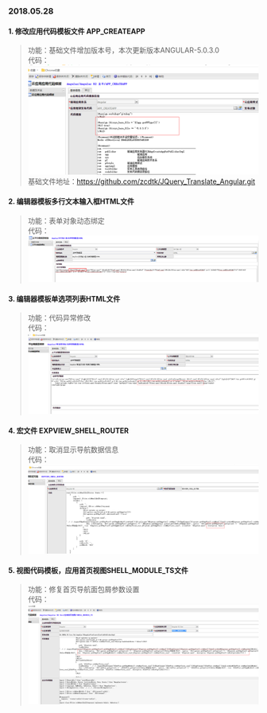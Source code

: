 ### 2018.05.28 

#### 1. 修改应用代码模板文件 APP_CREATEAPP 

>功能：基础文件增加版本号，本次更新版本ANGULAR-5.0.3.0  
>代码：![Alt text](./img/createpp.png) 
>基础文件地址：https://github.com/zcdtk/JQuery_Translate_Angular.git

#### 2. 编辑器模板多行文本输入框HTML文件

>功能：表单对象动态绑定   
>代码：![Alt text](./img/textarea.png)   

#### 3. 编辑器模板单选项列表HTML文件  

>功能：代码异常修改   
>代码：![Alt text](./img/radiogroup.png) 


#### 4. 宏文件 EXPVIEW_SHELL_ROUTER

>功能：取消显示导航数据信息   
>代码：![Alt text](./img/expshellrouter.png)   

#### 5. 视图代码模板，应用首页视图SHELL_MODULE_TS文件

>功能：修复首页导航面包屑参数设置  
>代码：![Alt text](./img/indexshell.png) 
